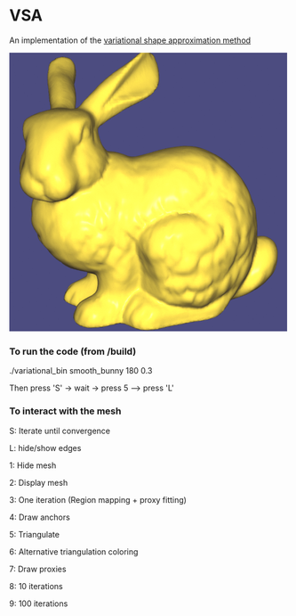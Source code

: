 # VSA

An implementation of the [variational shape approximation method](https://hal.inria.fr/file/index/docid/70632/filename/RR-5371.pdf)

<img src="bunny.gif" width=500px>



### To run the code (from /build)
./variational_bin smooth_bunny 180 0.3

Then press 'S' -> wait -> press 5 --> press 'L'

### To interact with the mesh

S: Iterate until convergence

L: hide/show edges


1: Hide mesh 

2: Display mesh

3: One iteration (Region mapping + proxy fitting)

4: Draw anchors

5: Triangulate 

6: Alternative triangulation coloring

7: Draw proxies

8: 10 iterations

9: 100 iterations
